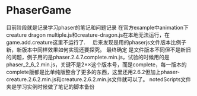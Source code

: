 # PhaserGame
目前阶段就是记录学习phaser的笔记和问题记录
在官方example中animation下creature dragon multiple.js和creature-dragon.js在本地无法运行，在 game.add.creature这里不运行了.      后来发现是用的phaserjs文件版本比例子新，新版本中同样效果如何实现还要探究。 最终确定 是文件版本不同但不是新旧的问题，例子用的是phaser.2.4.7.complete.min.js，试验的时候用的是phaser_2_6_2.min.js，关键不是2××这个版本号，而是complete，每一版本的complete版都是比单纯版整合了更多的东西，这里还用2.6.2但加上phaser-creature.2.6.2.min.js和creature.2.6.2.min.js文件就可以了。
notedScripts文件夹是学习实例时候做了笔记的脚本备份
